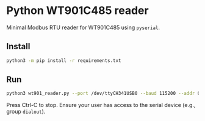 # Python WT901C485 reader

Minimal Modbus RTU reader for WT901C485 using `pyserial`.

## Install

```bash
python3 -m pip install -r requirements.txt
```

## Run

```bash
python3 wt901_reader.py --port /dev/ttyCH341USB0 --baud 115200 --addr 0x50
```

Press Ctrl-C to stop. Ensure your user has access to the serial device (e.g., group `dialout`).


